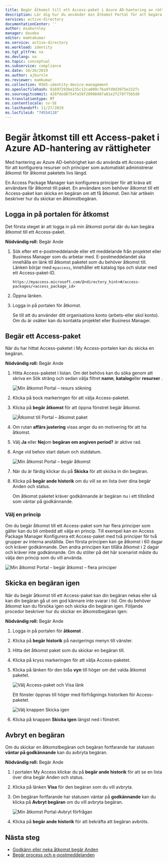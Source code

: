 ```yaml
---
title: Begär åtkomst till ett Access-paket i Azure AD-hantering av rättigheter – Azure Active Directory
description: Lär dig hur du använder min åtkomst Portal för att begära åtkomst till ett Access-paket i Azure Active Directory rättighets hantering.
services: active-directory
documentationCenter: ''
author: msaburnley
manager: daveba
editor: mamtakumar
ms.service: active-directory
ms.workload: identity
ms.tgt_pltfrm: na
ms.devlang: na
ms.topic: conceptual
ms.subservice: compliance
ms.date: 10/26/2019
ms.author: ajburnle
ms.reviewer: mamkumar
ms.collection: M365-identity-device-management
ms.openlocfilehash: 81697293be235c12ca009c76a9fd9d3975e232fc
ms.sourcegitcommit: 428fded8754fa58f20908487a81e2f278f75b5d0
ms.translationtype: MT
ms.contentlocale: sv-SE
ms.lasthandoff: 11/27/2019
ms.locfileid: "74554118"
---
```

# <a name="request-access-to-an-access-package-in-azure-ad-entitlement-management"></a>Begär åtkomst till ett Access-paket i Azure AD-hantering av rättigheter

Med hantering av Azure AD-behörighet kan du använda ett Access-paket för att konfigurera resurser och principer som automatiskt administrerar åtkomst för åtkomst paketets livs längd. 

En Access Package Manager kan konfigurera principer för att kräva att användare får åtkomst till paket. En användare som behöver åtkomst till ett Access-paket kan skicka en begäran om att få åtkomst. Den här artikeln beskriver hur du skickar en åtkomstbegäran.

## <a name="sign-in-to-the-my-access-portal"></a>Logga in på portalen för åtkomst

Det första steget är att logga in på min åtkomst portal där du kan begära åtkomst till ett Access-paket.

**Nödvändig roll:** Begär Ande

1. Sök efter ett e-postmeddelande eller ett meddelande från projektet eller Business Manager som du arbetar med. E-postmeddelandet ska innehålla en länk till åtkomst paketet som du behöver åtkomst till. Länken börjar med `myaccess`, innehåller ett katalog tips och slutar med ett Access-paket-ID.
 
    `https://myaccess.microsoft.com/@<directory_hint>#/access-packages/<access_package_id>`

1. Öppna länken.

1. Logga in på portalen för åtkomst.

    Se till att du använder ditt organisations konto (arbets-eller skol konto). Om du är osäker kan du kontakta projektet eller Business Manager.

## <a name="request-an-access-package"></a>Begär ett Access-paket

När du har hittat Access-paketet i My Access-portalen kan du skicka en begäran.

**Nödvändig roll:** Begär Ande

1. Hitta Access-paketet i listan.  Om det behövs kan du söka genom att skriva en Sök sträng och sedan välja filtret **namn**, **katalog**eller **resurser** .

    ![Min åtkomst Portal – resurs sökning](./media/entitlement-management-request-access/my-access-resource-search.png)

1. Klicka på bock markeringen för att välja Access-paketet.

1. Klicka på **begär åtkomst** för att öppna fönstret begär åtkomst.

    ![Åtkomst till Portal – åtkomst paket](./media/entitlement-management-request-access/my-access-request-access-button.png)

1. Om rutan **affärs justering** visas anger du en motivering för att ha åtkomst.

1. Välj **Ja** eller **Nej**om **begäran om angiven period?** är aktive rad.

1. Ange vid behov start datum och slutdatum.

    ![Min åtkomst Portal – begär åtkomst](./media/entitlement-management-shared/my-access-request-access.png)

1. När du är färdig klickar du på **Skicka** för att skicka in din begäran.

1. Klicka på **begär ande historik** om du vill se en lista över dina begär Anden och status.

    Om åtkomst paketet kräver godkännande är begäran nu i ett tillstånd som väntar på godkännande.

### <a name="select-a-policy"></a>Välj en princip

Om du begär åtkomst till ett Access-paket som har flera principer som gäller kan du bli ombedd att välja en princip. Till exempel kan en Access Package Manager Konfigurera ett Access-paket med två principer för två grupper av interna anställda. Den första principen kan ge åtkomst i 60 dagar och kräver godkännande. Den andra principen kan tillåta åtkomst i 2 dagar och kräver inte godkännande. Om du stöter på det här scenariot måste du välja den princip som du vill använda.

![Min åtkomst Portal – begär åtkomst – flera principer](./media/entitlement-management-request-access/my-access-multiple-policies.png)

## <a name="resubmit-a-request"></a>Skicka en begäran igen

När du begär åtkomst till ett Access-paket kan din begäran nekas eller så kan din begäran gå ut om god kännare inte svarar i tid. Om du behöver åtkomst kan du försöka igen och skicka din begäran igen. Följande procedur beskriver hur du skickar en åtkomstbegäran igen:

**Nödvändig roll:** Begär Ande

1. Logga in på portalen för **åtkomst** .

1. Klicka på **begär historik** på navigerings menyn till vänster.

1. Hitta det åtkomst paket som du skickar en begäran till.

1. Klicka på kryss markeringen för att välja Access-paketet.

1. Klicka på länken för den blåa **vyn** till höger om det valda åtkomst paketet.
    
    ![Välj Access-paket och Visa länk](./media/entitlement-management-request-access/resubmit-request-select-request-and-view.png)

    Ett fönster öppnas till höger med förfrågnings historiken för Access-paketet.
    
    ![Välj knappen Skicka igen](./media/entitlement-management-request-access/resubmit-request-select-resubmit.png)

1. Klicka på knappen **Skicka igen** längst ned i fönstret.

## <a name="cancel-a-request"></a>Avbryt en begäran

Om du skickar en åtkomstbegäran och begäran fortfarande har statusen **väntar på godkännande** kan du avbryta begäran.

**Nödvändig roll:** Begär Ande

1. I portalen My Access klickar du på **begär ande historik** för att se en lista över dina begär Anden och status.

1. Klicka på länken **Visa** för den begäran som du vill avbryta.

1. Om begäran fortfarande har statusen väntar på **godkännande** kan du klicka på **Avbryt begäran** om du vill avbryta begäran.

    ![Min åtkomst Portal-Avbryt förfrågan](./media/entitlement-management-request-access/my-access-cancel-request.png)

1. Klicka på **begär ande historik** för att bekräfta att begäran avbröts.

## <a name="next-steps"></a>Nästa steg

- [Godkänn eller neka åtkomst begär Anden](entitlement-management-request-approve.md)
- [Begär process och e-postmeddelanden](entitlement-management-process.md)
